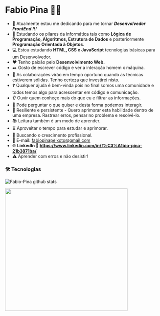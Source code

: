 # Fabio Pina :man_technologist:

- :construction: Atualmente estou me dedicando para me tornar ***Desenvolvedor FrontEnd !!!***
- :beginner: Estudando os pilares da informática tais como **Lógica de Programação, Algoritmos, Estrutura de Dados** e posteriormente **Programação Orientada à Objetos**.
- :computer: Estou estudando **HTML, CSS e JavaScript** tecnologias básicas para um Desenvolvedor.
- :hearts: Tenho paixão pelo **Desenvolvimento Web.**
- :black_nib: Gosto de escrever código e ver a interação homem x máquina.
- 👯 As colaborações virão em tempo oportuno quando as técnicas estiverem sólidas. Tenho certeza que investirei nisto.
- :question: Qualquer ajuda é bem-vinda pois no final somos uma comunidade e todos temos algo para acrescentar em código e comunicação.
- :ear: Ouvir quem conheçe mais do que eu e filtrar as informações.
- :thought_balloon: Pode perguntar o que quiser e desta forma podemos interagir.
- :cactus: Resiliente e persistente - Quero aprimorar esta habilidade dentro de uma empresa. Rastrear erros, pensar no problema e resolvê-lo.
- :books: Leitura também é um modo de aprender.
- :hourglass: Aproveitar o tempo para estudar e aprimorar.
- :rocket: Buscando o crescimento profissional.
- :email: E-mail: fabiopinapeixoto@gmail.com
- :globe_with_meridians: **LinkedIn :link: https://www.linkedin.com/in/f%C3%A1bio-pina-21b3871ba/**
- :warning: Aprender com erros e não desistir!

### 🛠 Tecnologias




![Fabio-Pina github stats](https://github-readme-stats.vercel.app/api?username=Fabio-Pina&show_icons=true&theme=radical)

<img width="400px" align="left" src="https://github-readme-stats.vercel.app/api/top-langs/?username=Fabio-Pina&hide=html&layout=compact&theme=radical"/>  
